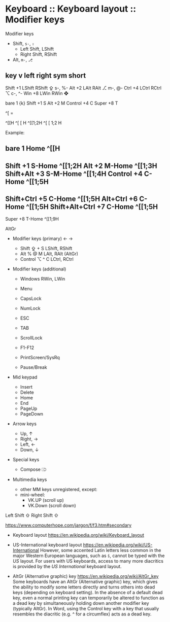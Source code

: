 # Keyboard :: Keyboard layout :: Modifier keys

Modifier keys
- Shift, `s-`, `⇪`
  - Left Shift, LShift
  - Right Shift, RShift
- Alt, `m-`, `⎇`


key     v   left     right     sym  short
----------------------------------------------
Shift  +1   LShift   RShift    ⇪    s-, %-
Alt    +2   LAlt     RAlt      ⎇    m-, @-
Ctrl   +4   LCtrl    RCtrl     ⌥    c-, ^-
Win    +8   LWin     RWin      ❖


bare       1   {k}
Shift     +1   S
Alt       +2   M
Control   +4   C
Super     +8   T

^[ = <ESC>

^[[H        ^[ [     H
^[[1;2H     ^[ [ 1;2 H


Example:

bare         1     Home     ^[[H
--------------------------------------------
Shift       +1   S-Home     ^[[1;2H
Alt         +2   M-Home     ^[[1;3H
Shift+Alt   +3   S-M-Home   ^[[1;4H
Control     +4   C-Home     ^[[1;5H
--------------------------------------------
Shift+Ctrl  +5   C-Home     ^[[1;5H
Alt+Ctrl    +6   C-Home     ^[[1;5H
Shift+Alt+Ctrl  +7   C-Home     ^[[1;5H
--------------------------------------------

Super       +8   T-Home     ^[[1;9H


AltGr


* Modifier keys (primary)       ←       →
  + Shift       ⇪   +   S       LShift, RShift 
  + Alt         %   @   M       LAlt,   RAlt (AltGr)
  + Control     ⌥   ^   C       LCtrl,  RCtrl

* Modifier keys (additional)
  - Windows                     RWin,   LWin
  - Menu
  - CapsLock
  - NumLock
  - ESC

  - TAB
  - ScrollLock
  - F1-F12
  - PrintScreen/SysRq
  - Pause/Break

* Mid keypad
  + Insert
  + Delete
  + Home
  + End
  + PageUp
  + PageDown

* Arrow keys
  - Up,         ↑
  - Right,      →
  - Left,       ←
  - Down,       ↓

* Special keys
  - Compose     ⎄

* Multimedia keys
  - other MM keys unregistered, except:
  - mini-wheel:
    - VK.UP   (scroll up)
    - VK.Down (scroll down)

Left Shift ⇧
Right Shift ⇧

https://www.computerhope.com/jargon/f/f3.htm#secondary

* Keyboard layout
  https://en.wikipedia.org/wiki/Keyboard_layout

* US-International keyboard layout
  https://en.wikipedia.org/wiki/US-International
  However, some accented Latin letters less common in the major Western European languages, such as `š`, cannot be typed with the *US* layout. For users with US keyboards, access to many more diacritics is provided by the *US International* keyboard layout.




* AltGr (Alternative graphic) key
  https://en.wikipedia.org/wiki/AltGr_key
  Some keyboards have an AltGr (Alternative graphic) key, which gives the 
  ability to modify some letters directly and turns others into dead keys 
  (depending on keyboard setting).
  In the absence of a default dead key, even a normal printing key can temporarily 
  be altered to function as a dead key by simultaneously holding down another 
  modifier key (typically AltGr).
  In Word, using the Control key with a key that usually resembles the diacritic
  (e.g. ^ for a circumflex) acts as a dead key.
  

